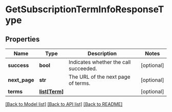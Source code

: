 # GetSubscriptionTermInfoResponseType

## Properties
Name | Type | Description | Notes
------------ | ------------- | ------------- | -------------
**success** | **bool** | Indicates whether the call succeeded.  | [optional] 
**next_page** | **str** | The URL of the next page of terms.  | [optional] 
**terms** | [**list[Term]**](Term.md) |  | [optional] 

[[Back to Model list]](../README.md#documentation-for-models) [[Back to API list]](../README.md#documentation-for-api-endpoints) [[Back to README]](../README.md)


